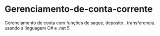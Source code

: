 # Gerenciamento-de-conta-corrente
Gerenciamento de conta com funções de saque, deposito , transferencia. usando a linguagem C# e .net 5
